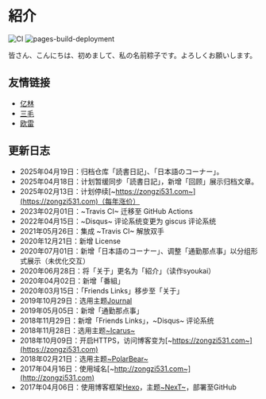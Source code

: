 # 紹介

![CI](https://github.com/zongzi531/zongzi531.github.io/actions/workflows/blank.yml/badge.svg)
![pages-build-deployment](https://github.com/zongzi531/zongzi531.github.io/actions/workflows/pages/pages-build-deployment/badge.svg)

皆さん、こんにちは、初めまして、私の名前粽子です。よろしくお願いします。

## 友情链接

- [亿林](https://minemine.cc)
- [三毛](https://jkchao.cn)
- [欧雷](https://ourai.ws)

## 更新日志

- 2025年04月19日：归档仓库「読書日記」、「日本語のコーナー」。
- 2025年04月18日：计划暂缓同步「読書日記」，新增「回顾」展示归档文章。
- 2025年02月13日：计划停续[~https://zongzi531.com~](https://zongzi531.com)（每年涨价）
- 2023年02月01日：~Travis CI~ 迁移至 GitHub Actions
- 2022年04月15日：~Disqus~ 评论系统变更为 giscus 评论系统
- 2021年05月26日：集成 ~Travis CI~ 解放双手
- 2020年12月21日：新增 License
- 2020年07月01日：新增「日本語のコーナー」、调整「通勤那点事」以分组形式展示（未优化交互）
- 2020年06月28日：将「关于」更名为「紹介」（读作syoukai）
- 2020年04月02日：新增「番組」
- 2020年03月15日：「Friends Links」移步至「关于」
- 2019年10月29日：选用主题[Journal](https://github.com/SumiMakito/hexo-theme-Journal)
- 2019年05月05日：新增「通勤那点事」
- 2018年11月29日：新增「Friends Links」，~Disqus~ 评论系统
- 2018年11月28日：选用主题[~Icarus~](https://github.com/ppoffice/hexo-theme-icarus)
- 2018年10月09日：开启HTTPS，访问博客变为[~https://zongzi531.com~](https://zongzi531.com)
- 2018年02月21日：选用主题[~PolarBear~](https://github.com/frostfan/hexo-theme-polarbear)
- 2017年04月16日：使用域名[~http://zongzi531.com~](http://zongzi531.com)
- 2017年04月06日：使用博客框架[Hexo](https://github.com/hexojs/hexo)，主题[~NexT~](https://github.com/iissnan/hexo-theme-next)，部署至GitHub
